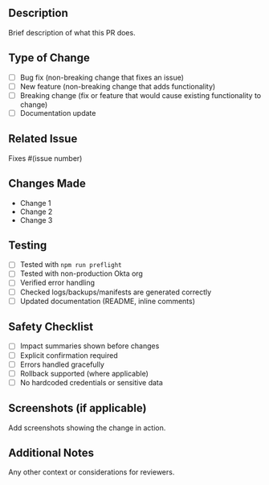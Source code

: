 ## Description
Brief description of what this PR does.

## Type of Change
- [ ] Bug fix (non-breaking change that fixes an issue)
- [ ] New feature (non-breaking change that adds functionality)
- [ ] Breaking change (fix or feature that would cause existing functionality to change)
- [ ] Documentation update

## Related Issue
Fixes #(issue number)

## Changes Made
- Change 1
- Change 2
- Change 3

## Testing
- [ ] Tested with `npm run preflight`
- [ ] Tested with non-production Okta org
- [ ] Verified error handling
- [ ] Checked logs/backups/manifests are generated correctly
- [ ] Updated documentation (README, inline comments)

## Safety Checklist
- [ ] Impact summaries shown before changes
- [ ] Explicit confirmation required
- [ ] Errors handled gracefully
- [ ] Rollback supported (where applicable)
- [ ] No hardcoded credentials or sensitive data

## Screenshots (if applicable)
Add screenshots showing the change in action.

## Additional Notes
Any other context or considerations for reviewers.
